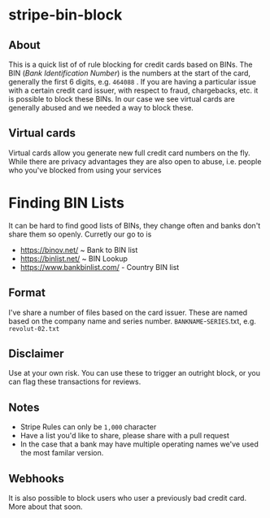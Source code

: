 # stripe-bin-block

## About
This is a quick list of of rule blocking for credit cards based on BINs. The BIN (_Bank Identification Number_) is the numbers at the start of the card, generally the first 6 digits, e.g. `464088` . If you are having a particular issue with a certain credit card issuer, with respect to fraud, chargebacks, etc. it is possible to block these BINs. In our case we see virtual cards are generally abused and we needed a way to block these. 
## Virtual cards 
Virtual cards allow you generate new full credit card numbers on the fly. While there are privacy advantages they are also open to abuse, i.e. people who you've blocked from using your services 
# Finding BIN Lists 
It can be hard to find good lists of BINs, they change often and banks don't share them so openly. Curretly our go to is 
* https://binov.net/  ~ Bank to BIN list 
* https://binlist.net/ ~ BIN Lookup 
* https://www.bankbinlist.com/ - Country BIN list 
## Format
I've share a number of files based on the card issuer. These are named based on the company name and series number. `BANKNAME`-`SERIES`.txt, e.g. `revolut-02.txt`  
## Disclaimer
Use at your own risk. You can use these to trigger an outright block, or you can flag these transactions for reviews. 

## Notes 
* Stripe Rules can only be `1,000` character
* Have a list you'd like to share, please share with a pull request
* In the case that a bank may have multiple operating names we've used the most familar version. 

## Webhooks
It is also possible to block users who user a previously bad credit card. More about that soon. 
